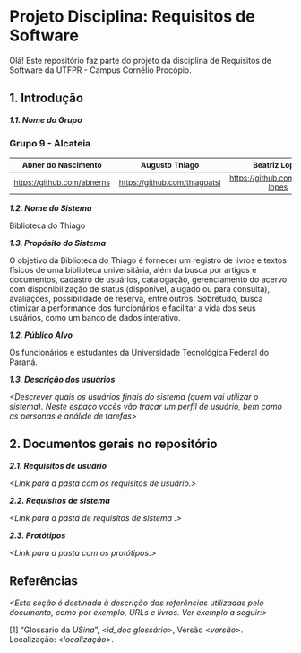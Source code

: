
# Projeto Disciplina: Requisitos de Software

Olá! Este repositório faz parte do projeto da disciplina de Requisitos de Software da UTFPR - Campus Cornélio Procópio. 

## 1. Introdução

***1.1.  Nome do Grupo***

### Grupo 9 - Alcateia

|<sub>Abner do Nascimento</sub>|<sub>Augusto Thiago</sub>|<sub>Beatriz Lopes</sub>|<sub>Carlos Hereman</sub>|<sub>Letícia Marchioni</sub>|<sub>Luccas Hessel<sub>|
| :---: | :---: | :---: | :---: | :---: | :---: |
|<sub>https://github.com/abnerns</sub>|<sub>https://github.com/thiagoatsl</sub>|<sub>https://github.com/beatriz-lopes</sub>|<sub>https://github.com/CarlosHereman</sub>|<sub>https://github.com/lemarchioni</sub>|<sub>https://github.com/LuccasHessel<sub>| 

***1.2.  Nome do Sistema***

Biblioteca do Thiago

***1.3.  Propósito do Sistema***

O objetivo da Biblioteca do Thiago é fornecer um registro de livros e textos físicos de uma biblioteca universitária, além da busca por artigos e documentos, cadastro de usuários, catalogação, gerenciamento do acervo com disponibilização de status (disponível, alugado ou para consulta), avaliações, possibilidade de reserva, entre outros. Sobretudo, busca otimizar a performance dos funcionários e facilitar a vida dos seus usuários, como um banco de dados interativo.

***1.2.  Público Alvo***

Os funcionários e estudantes da Universidade Tecnológica Federal do Paraná. 

***1.3. Descrição dos usuários***


*<Descrever quais os usuários finais do sistema (quem vai utilizar o sistema). Neste espaço vocês vão traçar um perfil de usuário, bem como as personas e análide de tarefas>*

## 2. Documentos gerais no repositório

***2.1. Requisitos de usuário***

*<Link para a pasta com os requisitos de usuário.>*

***2.2. Requisitos de sistema***

*<Link para a pasta de requisitos de sistema .>*

***2.3. Protótipos***

*<Link para a pasta com os protótipos.>*

## Referências

*<Esta seção é destinada à descrição das referências utilizadas pelo documento, como por exemplo, URLs e livros. Ver exemplo a seguir:>*

[1] “Glossário da _USina_”, <_id_doc glossário_>, Versão <_versão_>. Localização: <_localização_>.
